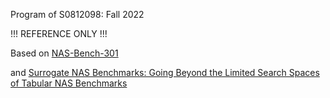 Program of S0812098: Fall 2022

!!! REFERENCE ONLY !!!

Based on [NAS-Bench-301](https://github.com/automl/nasbench301)

and [Surrogate NAS Benchmarks: Going Beyond the Limited Search Spaces of Tabular NAS Benchmarks](https://arxiv.org/abs/2008.09777)